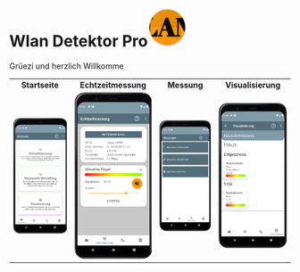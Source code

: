 # Wlan Detektor Pro<img src="./app/src/main/res/mipmap-xxhdpi/ic_launcher.png" height=70 alt="WLAN Detektor Pro" />
<p>Grüezi und herzlich Willkomme<b></p>
  


<table border="0">
  <tr>
    <td align=center>Startseite</td>
    <td align=center>Echtzeitmessung</td>
    <td align=center>Messung</td>
    <td align=center>Visualisierung</td>
  </tr>
  <tr>
    <td align=center><img src="app/src/main/assets/github/github_hauptseite.png" width="320"/></td>
    <td align=center><img src="app/src/main/assets/github/github_echtzeitmessung.png" width="290"/></td>
    <td align=center><img src="app/src/main/assets/github/github_messung.png" width="320"/></td>
    <td align=center><img src="app/src/main/assets/github/github_visualisierung.png" width="300"/></td>
  </tr>
</table>
